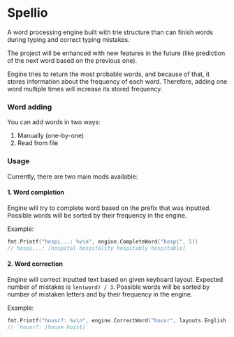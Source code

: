 # Spellio

A word processing engine built with trie structure than can finish words during typing
and correct typing mistakes. 

The project will be enhanced with new features in the future (like prediction
of the next word based on the previous one).

Engine tries to return the most probable words, and because of that, it stores
information about the frequency of each word.
Therefore, adding one word multiple times will increase its stored frequency.

### Word adding
You can add words in two ways:
1. Manually (one-by-one)
2. Read from file

### Usage
Currently, there are two main mods available:

#### 1. Word completion
Engine will try to complete word based on the prefix that was inputted.
Possible words will be sorted by their frequency in the engine.

Example: 
```go
fmt.Printf("hospi...: %v\n", engine.CompleteWord("hospi", 5))
// hospi...: [hospital hospitality hospitably hospitable]
```

#### 2. Word correction
Engine will correct inputted text based on given keyboard layout. 
Expected number of mistakes is `len(word) / 3`.
Possible words will be sorted by number of mistaken letters and
by their frequency in the engine.

Example:
```go
fmt.Printf("housr?: %v\n", engine.CorrectWord("housr", layouts.English, 5))
// `housr?: [house hoist]`
```